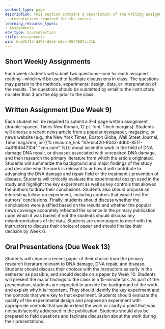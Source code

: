 ```yaml
---
content_type: page
description: This section contains a description of the writing assignments and oral
  presentations required for the course.
learning_resource_types:
- Assignments
ocw_type: CourseSection
title: Assignments
uid: 6aa7b413-d392-d5e5-e2aa-5977607ac21b
---
```


Short Weekly Assignments
------------------------

Each week students will submit two questions—one for each assigned reading—which will be used to facilitate discussions in class. The questions may pertain to the methods, experimental design, data, or interpretation of the results. The questions should be submitted by email to the instructors no later than 3 pm the day prior to the class.

Written Assignment (Due Week 9)
-------------------------------

Each student will be required to submit a 3–4 page written assignment (double-spaced, Times New Roman, 12 pt. font, 1 inch margins). Students will choose a recent news article from a popular newspaper, magazine, or news website (e.g., the New York Times, Boston Globe, Wall Street Journal, Time magazine, or {{% resource_link "87ebc420-8043-4db0-85f7-4a8164447104" "cnn.com" %}}) about scientific work in the field of DNA damage DNA repair, or diseases associated with unrepaired DNA damage, and then research the primary literature from which the article originated. Students will summarize the background and major findings of the study and describe why the work is relevant to or how it will contribute to advancing the DNA damage and repair field or the treatment / prevention of disease. Students will critically evaluate the experimental design used in the study and highlight the key experiment as well as key controls that allowed the authors to draw their conclusions. Students also should propose an interesting follow-up experiment, including controls that would test the authors’ conclusions. Finally, students should discuss whether the conclusions were justified based on the results and whether the popular news coverage accurately reflected the science in the primary publication upon which it was based; if not the students should discuss any misinterpretations of the data. Students are encouraged to meet with the instructors to discuss their choice of paper and should finalize their decision by Week 6.

Oral Presentations (Due Week 13)
--------------------------------

Students will choose a recent paper of their choice from the primary research literature relevant to DNA damage, DNA repair, and disease. Students should discuss their choices with the instructors as early in the semester as possible, and should decide on a paper by Week 10. Students will present the major findings to the class in a 15-minute talk. As part of the presentation, students are expected to provide the background of the work, and explain why it is important. They should identify the key experiment and the controls that were key to that experiment. Students should evaluate the quality of the experimental design and propose an experiment with appropriate controls that would extend the work or clarify a point that was not satisfactorily addressed in the publication. Students should also be prepared to field questions and facilitate discussion about the work during their presentations.